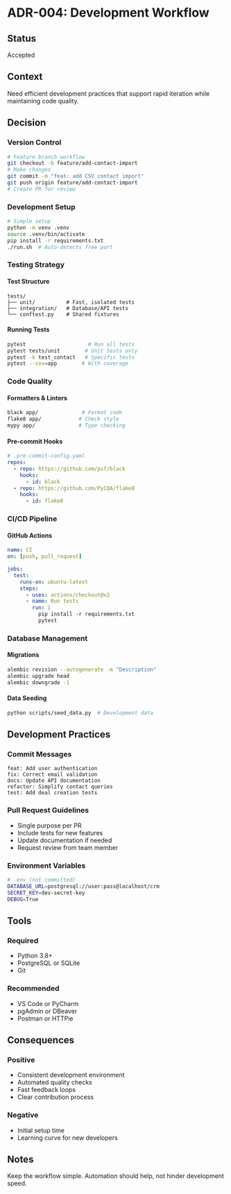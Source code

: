 # ADR-004: Development Workflow

## Status
Accepted

## Context
Need efficient development practices that support rapid iteration while maintaining code quality.

## Decision

### Version Control
```bash
# Feature branch workflow
git checkout -b feature/add-contact-import
# Make changes
git commit -m "feat: add CSV contact import"
git push origin feature/add-contact-import
# Create PR for review
```

### Development Setup
```bash
# Simple setup
python -m venv .venv
source .venv/bin/activate
pip install -r requirements.txt
./run.sh  # Auto-detects free port
```

### Testing Strategy

#### Test Structure
```
tests/
├── unit/          # Fast, isolated tests
├── integration/   # Database/API tests
└── conftest.py    # Shared fixtures
```

#### Running Tests
```bash
pytest                    # Run all tests
pytest tests/unit        # Unit tests only
pytest -k test_contact   # Specific tests
pytest --cov=app        # With coverage
```

### Code Quality

#### Formatters & Linters
```bash
black app/              # Format code
flake8 app/            # Check style
mypy app/              # Type checking
```

#### Pre-commit Hooks
```yaml
# .pre-commit-config.yaml
repos:
  - repo: https://github.com/psf/black
    hooks:
      - id: black
  - repo: https://github.com/PyCQA/flake8
    hooks:
      - id: flake8
```

### CI/CD Pipeline

#### GitHub Actions
```yaml
name: CI
on: [push, pull_request]

jobs:
  test:
    runs-on: ubuntu-latest
    steps:
      - uses: actions/checkout@v2
      - name: Run tests
        run: |
          pip install -r requirements.txt
          pytest
```

### Database Management

#### Migrations
```bash
alembic revision --autogenerate -m "Description"
alembic upgrade head
alembic downgrade -1
```

#### Data Seeding
```bash
python scripts/seed_data.py  # Development data
```

## Development Practices

### Commit Messages
```
feat: Add user authentication
fix: Correct email validation
docs: Update API documentation
refactor: Simplify contact queries
test: Add deal creation tests
```

### Pull Request Guidelines
- Single purpose per PR
- Include tests for new features
- Update documentation if needed
- Request review from team member

### Environment Variables
```bash
# .env (not committed)
DATABASE_URL=postgresql://user:pass@localhost/crm
SECRET_KEY=dev-secret-key
DEBUG=True
```

## Tools

### Required
- Python 3.8+
- PostgreSQL or SQLite
- Git

### Recommended
- VS Code or PyCharm
- pgAdmin or DBeaver
- Postman or HTTPie

## Consequences

### Positive
- Consistent development environment
- Automated quality checks
- Fast feedback loops
- Clear contribution process

### Negative
- Initial setup time
- Learning curve for new developers

## Notes
Keep the workflow simple. Automation should help, not hinder development speed.